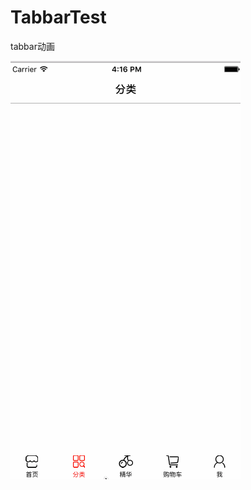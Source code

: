 # TabbarTest
tabbar动画

![image](https://github.com/2601896757/TabbarTest/blob/master/AnimationTabbar.gif)
